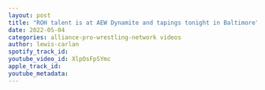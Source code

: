 ```yaml
---
layout: post
title: "ROH talent is at AEW Dynamite and tapings tonight in Baltimore"
date: 2022-05-04
categories: alliance-pro-wrestling-network videos
author: lewis-carlan
spotify_track_id: 
youtube_video_id: XlpOsFpSYmc
apple_track_id: 
youtube_metadata: 
---
```

